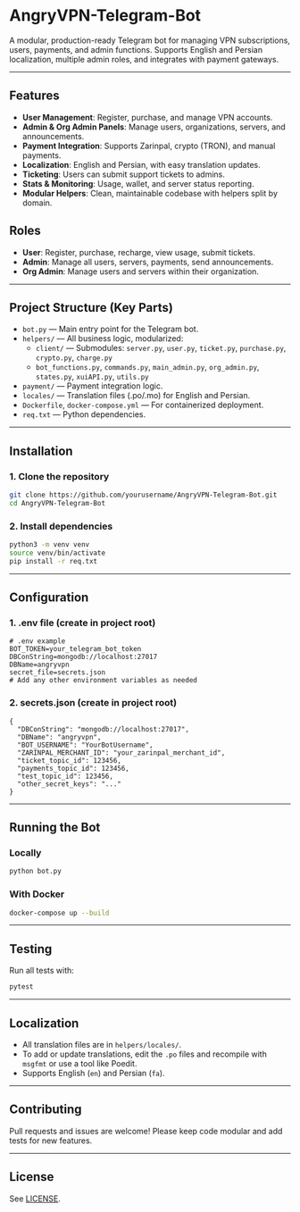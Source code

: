 # AngryVPN-Telegram-Bot

A modular, production-ready Telegram bot for managing VPN subscriptions, users, payments, and admin functions. Supports English and Persian localization, multiple admin roles, and integrates with payment gateways.

---

## Features

- **User Management**: Register, purchase, and manage VPN accounts.
- **Admin & Org Admin Panels**: Manage users, organizations, servers, and announcements.
- **Payment Integration**: Supports Zarinpal, crypto (TRON), and manual payments.
- **Localization**: English and Persian, with easy translation updates.
- **Ticketing**: Users can submit support tickets to admins.
- **Stats & Monitoring**: Usage, wallet, and server status reporting.
- **Modular Helpers**: Clean, maintainable codebase with helpers split by domain.

## Roles

- **User**: Register, purchase, recharge, view usage, submit tickets.
- **Admin**: Manage all users, servers, payments, send announcements.
- **Org Admin**: Manage users and servers within their organization.

---

## Project Structure (Key Parts)

- `bot.py` — Main entry point for the Telegram bot.
- `helpers/` — All business logic, modularized:
  - `client/` — Submodules: `server.py`, `user.py`, `ticket.py`, `purchase.py`, `crypto.py`, `charge.py`
  - `bot_functions.py`, `commands.py`, `main_admin.py`, `org_admin.py`, `states.py`, `xuiAPI.py`, `utils.py`
- `payment/` — Payment integration logic.
- `locales/` — Translation files (.po/.mo) for English and Persian.
- `Dockerfile`, `docker-compose.yml` — For containerized deployment.
- `req.txt` — Python dependencies.

---

## Installation

### 1. Clone the repository
```bash
git clone https://github.com/yourusername/AngryVPN-Telegram-Bot.git
cd AngryVPN-Telegram-Bot
```

### 2. Install dependencies
```bash
python3 -m venv venv
source venv/bin/activate
pip install -r req.txt
```

---

## Configuration

### 1. .env file (create in project root)
```
# .env example
BOT_TOKEN=your_telegram_bot_token
DBConString=mongodb://localhost:27017
DBName=angryvpn
secret_file=secrets.json
# Add any other environment variables as needed
```

### 2. secrets.json (create in project root)
```
{
  "DBConString": "mongodb://localhost:27017",
  "DBName": "angryvpn",
  "BOT_USERNAME": "YourBotUsername",
  "ZARINPAL_MERCHANT_ID": "your_zarinpal_merchant_id",
  "ticket_topic_id": 123456,
  "payments_topic_id": 123456,
  "test_topic_id": 123456,
  "other_secret_keys": "..."
}
```

---

## Running the Bot

### Locally
```bash
python bot.py
```

### With Docker
```bash
docker-compose up --build
```

---

## Testing

Run all tests with:
```bash
pytest
```

---

## Localization

- All translation files are in `helpers/locales/`.
- To add or update translations, edit the `.po` files and recompile with `msgfmt` or use a tool like Poedit.
- Supports English (`en`) and Persian (`fa`).

---

## Contributing

Pull requests and issues are welcome! Please keep code modular and add tests for new features.

---

## License

See [LICENSE](LICENSE).